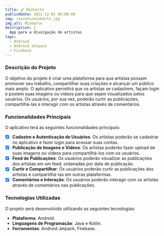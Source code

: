 ```yaml
---
title: 🖌️ Minharte
publishDate: 2021-12-01 00:00:00
img: /assets/minharte.jpg
img_alt: Minharte
description: |
  App para a divulgação de artistas
tags:
  - Android
  - Android Jetpack
  - Firebase
---
```


### Descrição do Projeto

O objetivo do projeto é criar uma plataforma para que artistas possam promover seu trabalho, compartilhar suas criações e alcançar um público mais amplo. O aplicativo permitirá que os artistas se cadastrem, façam login e postem suas imagens ou vídeos para que sejam visualizados pelos usuários. Os usuários, por sua vez, poderão curtir as publicações, compartilhá-las e interagir com os artistas através de comentários.

### Funcionalidades Principais

O aplicativo terá as seguintes funcionalidades principais:

- [X] **Cadastro e Autenticação de Usuários**: Os artistas poderão se cadastrar no aplicativo e fazer login para acessar suas contas.
- [X] **Publicação de Imagens e Vídeos**: Os artistas poderão fazer upload de suas imagens ou vídeos para compartilhá-los com os usuários.
- [X] **Feed de Publicações**: Os usuários poderão visualizar as publicações dos artistas em um feed, ordenadas por data de publicação.
- [X] **Curtir e Compartilhar**: Os usuários poderão curtir as publicações dos artistas e compartilhá-las em outras plataformas.
- [X] **Comentários e Interação**: Os usuários poderão interagir com os artistas através de comentários nas publicações.

### Tecnologias Utilizadas

O projeto será desenvolvido utilizando as seguintes tecnologias:

- **Plataforma**: Android.
- **Linguagens de Programação**: Java e Kotlin.
- **Ferramentas**: Android Jetpack, Firebase.
